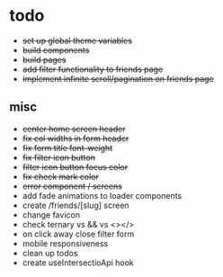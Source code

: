# todo

- ~~set up global theme variables~~
- ~~build components~~
- ~~build pages~~
- ~~add filter functionality to friends page~~
- ~~implement infinite scroll/pagination on friends page~~

## misc

- ~~center home screen header~~
- ~~fix col widths in form header~~
- ~~fix form title font-weight~~
- ~~fix filter icon button~~
- ~~filter icon button focus color~~
- ~~fix check mark color~~
- ~~error component / screens~~
- add fade animations to loader components
- create /friends/[slug] screen
- change favicon
- check ternary vs && vs <></>
- on click away close filter form
- mobile responsiveness
- clean up todos
- create useIntersectioApi hook

